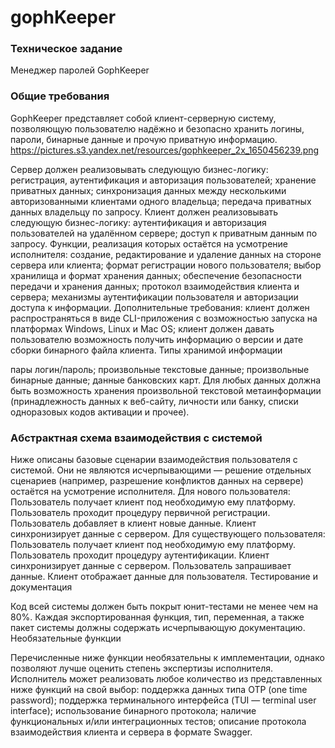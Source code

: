 # gophKeeper
### Техническое задание
Менеджер паролей GophKeeper

### Общие требования

GophKeeper представляет собой клиент-серверную систему, позволяющую пользователю надёжно и безопасно хранить логины, пароли, бинарные данные и прочую приватную информацию.
https://pictures.s3.yandex.net/resources/gophkeeper_2x_1650456239.png

Сервер должен реализовывать следующую бизнес-логику:
регистрация, аутентификация и авторизация пользователей;
хранение приватных данных;
синхронизация данных между несколькими авторизованными клиентами одного владельца;
передача приватных данных владельцу по запросу.
Клиент должен реализовывать следующую бизнес-логику:
аутентификация и авторизация пользователей на удалённом сервере;
доступ к приватным данным по запросу.
Функции, реализация которых остаётся на усмотрение исполнителя:
создание, редактирование и удаление данных на стороне сервера или клиента;
формат регистрации нового пользователя;
выбор хранилища и формат хранения данных;
обеспечение безопасности передачи и хранения данных;
протокол взаимодействия клиента и сервера;
механизмы аутентификации пользователя и авторизации доступа к информации.
Дополнительные требования:
клиент должен распространяться в виде CLI-приложения с возможностью запуска на платформах Windows, Linux и Mac OS;
клиент должен давать пользователю возможность получить информацию о версии и дате сборки бинарного файла клиента.
Типы хранимой информации

пары логин/пароль;
произвольные текстовые данные;
произвольные бинарные данные;
данные банковских карт.
Для любых данных должна быть возможность хранения произвольной текстовой метаинформации (принадлежность данных к веб-сайту, личности или банку, списки одноразовых кодов активации и прочее).


### Абстрактная схема взаимодействия с системой

Ниже описаны базовые сценарии взаимодействия пользователя с системой. Они не являются исчерпывающими — решение отдельных сценариев (например, разрешение конфликтов данных на сервере) остаётся на усмотрение исполнителя.
Для нового пользователя:
Пользователь получает клиент под необходимую ему платформу.
Пользователь проходит процедуру первичной регистрации.
Пользователь добавляет в клиент новые данные.
Клиент синхронизирует данные с сервером.
Для существующего пользователя:
Пользователь получает клиент под необходимую ему платформу.
Пользователь проходит процедуру аутентификации.
Клиент синхронизирует данные с сервером.
Пользователь запрашивает данные.
Клиент отображает данные для пользователя.
Тестирование и документация

Код всей системы должен быть покрыт юнит-тестами не менее чем на 80%. Каждая экспортированная функция, тип, переменная, а также пакет системы должны содержать исчерпывающую документацию.
Необязательные функции

Перечисленные ниже функции необязательны к имплементации, однако позволяют лучше оценить степень экспертизы исполнителя. Исполнитель может реализовать любое количество из представленных ниже функций на свой выбор:
поддержка данных типа OTP (one time password);
поддержка терминального интерфейса (TUI — terminal user interface);
использование бинарного протокола;
наличие функциональных и/или интеграционных тестов;
описание протокола взаимодействия клиента и сервера в формате Swagger.